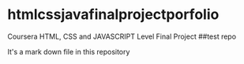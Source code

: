 # htmlcssjavafinalprojectporfolio
Coursera HTML, CSS and JAVASCRIPT Level Final Project
##test repo

It's a mark down file in this repository

